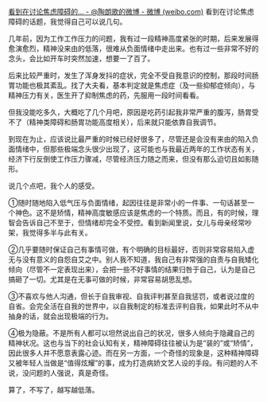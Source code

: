 [看到在讨论焦虑障碍的... - @陶朗歌的微博 - 微博 (weibo.com)](https://weibo.com/1704641891/MdTw8evKb?pagetype=fav)
看到在讨论焦虑障碍的话题，我觉得自己可以说几句。  
  
几年前，因为工作工作压力的问题，我有过一段精神高度紧张的时期，后来发展得愈演愈烈，精神没来由的低落，很难从负面情绪中走出来。也有过一些非常不好的念头，会比如开车时突然加速，想要一了百了。  
  
后来比较严重时，发生了浑身发抖的症状，完全不受自我意识的控制，那段时间肠胃功能也极其紊乱。找了大夫看，基本判定就是焦虑症（及一些抑郁症倾向），与精神压力有关，医生开了抑制焦虑的药，先服用一段时间看看。  
  
但我没能吃多久，大概吃了几个月吧，原因是吃药引起我非常严重的腹泻，肠胃受不了（精神类障碍和肠胃功能高度相关），后来就只能依靠自我调节。  
  
到现在为止，应该说比最严重的时候已经好很多了，尽管还是会没有来由的陷入负面情绪中，但那些极端念头很少出现了，这可能也与我最近两年的工作状态有关，经济下行反倒使工作压力骤减，尽管经济压力随之而来，但没有那么迫切且如影随形。  
  
说几个点吧，我个人的感受。  
  
①随时随地陷入低气压与负面情绪，起因往往是非常小的一件事、一句话甚至一个神色。这不是矫情，精神高度敏感应该是焦虑的一个特质。而且，有的时候，理智会告诉自己不至于，但情绪却完全不受控。看到新闻里说，女儿与母亲经常吵架，我觉得多半与此有关。  
  
②几乎要随时保证自己有事情可做，有个明确的目标最好，否则非常容易陷入虚无与没有意义的自怨自艾之中。别人我不知道，我自己有非常强的自责与自我矮化倾向（尽管不一定表现出来），会把一些不好事情的结果归咎于自己，认为是自己搞砸了一切。尤其是在无事可做的时候，非常容易胡思乱想。  
  
③不喜欢与他人沟通，但长于自我审视、自我评判甚至自我惩罚，或者说过度的自省。会完全活在自我的世界中，以自我制定的标准去评判自我，如果此时不从中抽身的话，就会出现极端的行为。  
  
④极为隐蔽。不是所有人都可以坦然说出自己的状况，很多人倾向于隐藏自己的精神状况。这也与当下的社会认知有关，精神障碍往往被认为是“装的”或“矫情”，因此很多人并不愿意表露心迹。而在另一方面，一个奇怪的现象是，这种精神障碍又被年轻人当做是“值得炫耀”的事，成为打造病娇文艺人设的手段。有问题的人不说，没问题的人强说，真是奇怪。  
  
算了，不写了，越写越低落。
